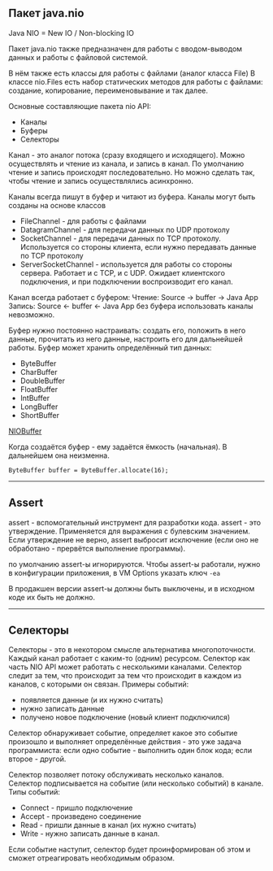 ## Пакет java.nio

Java NIO = New IO / Non-blocking IO

Пакет java.nio также предназначен для работы с вводом-выводом данных и работы с файловой системой.

В нём также есть классы для работы с файлами (аналог класса File)
В классе nio.Files есть набор статических методов для работы с файлами: создание, копирование, переименовывание и так 
далее. 

Основные составляющие пакета nio API:
- Каналы
- Буферы
- Селекторы

Канал - это аналог потока (сразу входящего и исходящего).
Можно осуществлять и чтение из канала, и запись в канал.
По умолчанию чтение и запись происходят последовательно. Но можно сделать так, чтобы чтение и запись осуществлялись 
асинхронно.

Каналы всегда пишут в буфер и читают из буфера.
Каналы могут быть созданы на основе классов
- FileChannel - для работы с файлами
- DatagramChannel - для передачи данных по UDP протоколу
- SocketChannel - для передачи данных по TCP протоколу. Используется со стороны клиента, если нужно передавать данные 
    по TCP протоколу
- ServerSocketChannel - используется для работы со стороны сервера. Работает и с TCP, и с UDP. Ожидает клиентского 
подключения, и при подключении воспроизводит его канал.

Канал всегда работает с буфером:
Чтение: Source -> buffer -> Java App
Запись: Source <- buffer <- Java App
без буфера использовать каналы невозможно.

Буфер нужно постоянно настраивать:
создать его, положить в него данные, прочитать из него данные, настроить его для дальнейшей работы.
Буфер может хранить определённый тип данных:
- ByteBuffer
- CharBuffer
- DoubleBuffer
- FloatBuffer
- IntBuffer
- LongBuffer
- ShortBuffer

[NIOBuffer](NioBufferDemo.java)

Когда создаётся буфер - ему задаётся ёмкость (начальная). В дальнейшем она неизменна.

    ByteBuffer buffer = ByteBuffer.allocate(16);

----

## Assert

assert - вспомогательный инструмент для разработки кода.
assert - это утверждение. Применяется для выражения с булевским значением.
Если утверждение не верно, assert выбросит исключение (если оно не обработано - прервётся выполнение программы).

по умолчанию assert-ы игнорируются.
Чтобы assert-ы работали, нужно в конфигурации приложения, в VM Options указать ключ `-ea`

В продакшен версии assert-ы должны быть выключены, и в исходном коде их быть не должно.
  
---

## Селекторы

Селекторы - это в некотором смысле альтернатива многопоточности.
Каждый канал работает с каким-то (одним) ресурсом.
Селектор как часть NIO API может работать с несколькими каналами.
Селектор следит за тем, что происходит за тем что происходит в каждом из каналов, с которыми он связан. Примеры событий:
- появляется данные (и их нужно считать)
- нужно записать данные
- получено новое подключение (новый клиент подключился)

Селектор обнаруживает событие, определяет какое это событие произошло и выполняет определённые действия - это уже 
задача программиста: если одно событие - выполнить один блок кода; если второе - другой.

Селектор позволяет потоку обслуживать несколько каналов.  
Селектор подписывается на событие (или несколько событий) в канале.  
Типы событий:
- Connect - пришло подключение
- Accept - произведено соединение
- Read - пришли данные в канал (их нужно считать)
- Write - нужно записать данные в канал.

Если событие наступит, селектор будет проинформирован об этом и сможет отреагировать необходимым образом.